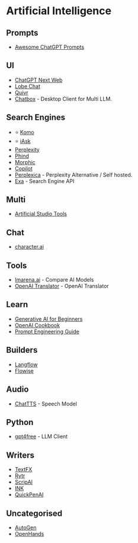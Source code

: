 # Artificial Intelligence

## Prompts
* [Awesome ChatGPT Prompts](https://github.com/f/awesome-chatgpt-prompts)

## UI
* [ChatGPT Next Web](https://github.com/ChatGPTNextWeb/ChatGPT-Next-Web)
* [Lobe Chat](https://github.com/lobehub/lobe-chat)
* [Quivr](https://github.com/QuivrHQ/quivr)
* [Chatbox](https://github.com/Bin-Huang/chatbox) - Desktop Client for Multi LLM.

## Search Engines
* ⭐ [Komo](https://komo.ai)
* ⭐ [iAsk](https://iask.ai)
* [Perplexity](https://www.perplexity.ai/)
* [Phind](https://www.phind.com/search?home=true)
* [Morphic](https://www.morphic.sh)
* [Copilot](https://copilot.microsoft.com)
* [Perplexica](https://github.com/ItzCrazyKns/Perplexica) - Perplexity Alternative / Self hosted.
* [Exa](https://exa.ai) - Search Engine API

## Multi
* [Artificial Studio Tools](https://www.artificialstudio.ai/tools)

## Chat
* [character.ai](https://character.ai)

## Tools
* [lmarena.ai](https://lmarena.ai) - Compare AI Models
* [OpenAI Translator](https://github.com/openai-translator/openai-translator) - OpenAI Translator

## Learn
* [Generative AI for Beginners](https://github.com/microsoft/generative-ai-for-beginners)
* [OpenAI Cookbook](https://github.com/openai/openai-cookbook)
* [Prompt Engineering Guide](https://github.com/dair-ai/Prompt-Engineering-Guide)

## Builders
* [Langflow](https://github.com/langflow-ai/langflow?tab=readme-ov-file)
* [Flowise](https://github.com/FlowiseAI/Flowise)

## Audio
* [ChatTTS](https://github.com/2noise/ChatTTS) - Speech Model

## Python
* [gpt4free](https://github.com/xtekky/gpt4free) - LLM Client

## Writers
* [TextFX](https://textfx.withgoogle.com/)
* [Rytr](https://rytr.me/)
* [ScripAI](https://scripai.com/)
* [INK](https://app.inkforall.com/tools)
* [QuickPenAI](https://quickpenai.com/)

## Uncategorised
* [AutoGen](https://github.com/microsoft/autogen)
* [OpenHands](https://github.com/All-Hands-AI/OpenHands)

